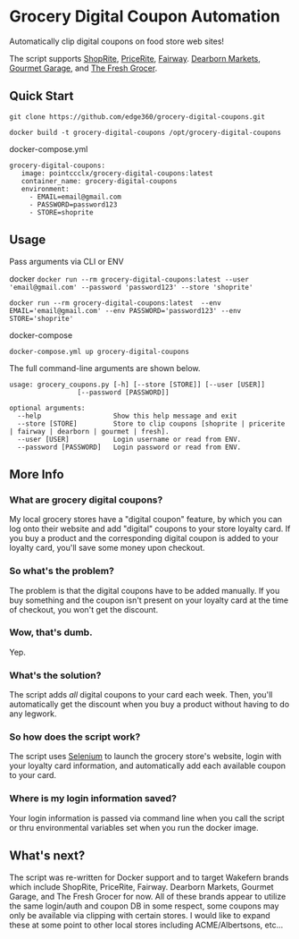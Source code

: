 # Grocery Digital Coupon Automation

Automatically clip digital coupons on food store web sites!

The script supports [ShopRite](http://www.shoprite.com), [PriceRite](https://www.priceritemarketplace.com/), [Fairway](https://www.fairwaymarket.com/). [Dearborn Markets](https://www.dearbornmarket.com/), [Gourmet Garage](https://www.gourmetgarage.com/), and [The Fresh Grocer](https://www.thefreshgrocer.com/).


## Quick Start

`git clone https://github.com/edge360/grocery-digital-coupons.git`

`docker build -t grocery-digital-coupons /opt/grocery-digital-coupons`

docker-compose.yml
 ```
 grocery-digital-coupons:
    image: pointccclx/grocery-digital-coupons:latest
    container_name: grocery-digital-coupons
    environment:
      - EMAIL=email@gmail.com
      - PASSWORD=password123
      - STORE=shoprite
```

## Usage

Pass arguments via CLI or ENV

docker
`docker run --rm grocery-digital-coupons:latest --user 'email@gmail.com' --password 'password123' --store 'shoprite'`

`docker run --rm grocery-digital-coupons:latest  --env EMAIL='email@gmail.com' --env PASSWORD='password123' --env STORE='shoprite'`

docker-compose

`docker-compose.yml up grocery-digital-coupons` 

The full command-line arguments are shown below.

```text
usage: grocery_coupons.py [-h] [--store [STORE]] [--user [USER]]
                 [--password [PASSWORD]]

optional arguments:
  --help                  Show this help message and exit
  --store [STORE]         Store to clip coupons [shoprite | pricerite | fairway | dearborn | gourmet | fresh].
  --user [USER]           Login username or read from ENV.
  --password [PASSWORD]   Login password or read from ENV.
```

## More Info

### What are grocery digital coupons?
My local grocery stores have a "digital coupon" feature, by which you can log onto their website and add "digital" coupons to your store loyalty card. If you buy a product and the corresponding digital coupon is added to your loyalty card, you'll save some money upon checkout.

### So what's the problem?
The problem is that the digital coupons have to be added manually. If you buy something and the coupon isn't present on your loyalty card at the time of checkout, you won't get the discount.

### Wow, that's dumb.
Yep.

### What's the solution?
The script adds *all* digital coupons to your card each week. Then, you'll automatically get the discount when you buy a product without having to do any legwork.

### So how does the script work?
The script uses [Selenium](http://selenium-python.readthedocs.io/index.html) to launch the grocery store's website, login with your loyalty card information, and automatically add each available coupon to your card.

### Where is my login information saved?
Your login information is passed via command line when you call the script or thru environmental variables set when you run the docker image.

## What's next?

The script was re-written for Docker support and to target Wakefern brands which include ShopRite, PriceRite, Fairway. Dearborn Markets, Gourmet Garage, and The Fresh Grocer for now. All of these brands appear to utilize the same login/auth and coupon DB in some respect, some coupons may only be available via clipping with certain stores. I would like to expand these at some point to other local stores including ACME/Albertsons, etc... 
